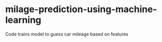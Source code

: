 # milage-prediction-using-machine-learning
 Code trains model to guess car mileage based on features
